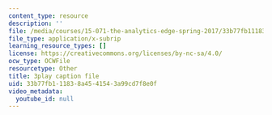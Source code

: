 ```yaml
---
content_type: resource
description: ''
file: /media/courses/15-071-the-analytics-edge-spring-2017/33b77fb111838a4541543a99cd7f8e0f_UjbutTp3z3I.srt
file_type: application/x-subrip
learning_resource_types: []
license: https://creativecommons.org/licenses/by-nc-sa/4.0/
ocw_type: OCWFile
resourcetype: Other
title: 3play caption file
uid: 33b77fb1-1183-8a45-4154-3a99cd7f8e0f
video_metadata:
  youtube_id: null
---
```

